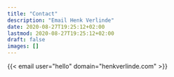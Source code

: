 ```yaml
---
title: "Contact"
description: "Email Henk Verlinde"
date: 2020-08-27T19:25:12+02:00
lastmod: 2020-08-27T19:25:12+02:00
draft: false
images: []
---
```


{{< email user="hello" domain="henkverlinde.com" >}}
